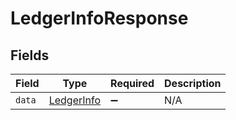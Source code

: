 # LedgerInfoResponse


## Fields

| Field                                           | Type                                            | Required                                        | Description                                     |
| ----------------------------------------------- | ----------------------------------------------- | ----------------------------------------------- | ----------------------------------------------- |
| `data`                                          | [LedgerInfo](../../models/shared/LedgerInfo.md) | :heavy_minus_sign:                              | N/A                                             |